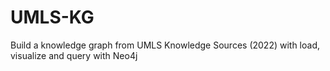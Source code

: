 # UMLS-KG
Build a knowledge graph from UMLS Knowledge Sources (2022) with load, visualize and query with Neo4j
